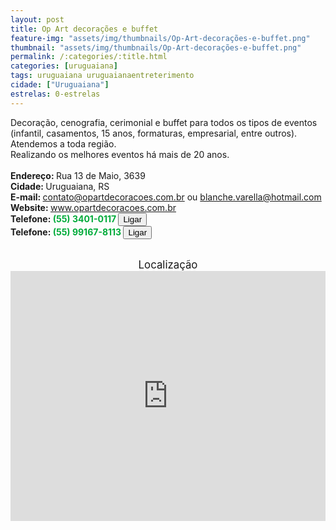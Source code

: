 ```yaml
---
layout: post
title: Op Art decorações e buffet
feature-img: "assets/img/thumbnails/Op-Art-decorações-e-buffet.png"
thumbnail: "assets/img/thumbnails/Op-Art-decorações-e-buffet.png"
permalink: /:categories/:title.html
categories: [uruguaiana]
tags: uruguaiana uruguaianaentreterimento
cidade: ["Uruguaiana"]
estrelas: 0-estrelas
---
```

Decoração, cenografia, cerimonial e buffet para todos os tipos de eventos (infantil, casamentos, 15 anos, formaturas, empresarial, entre outros). Atendemos a toda região. <!-- more --><br />
Realizando os melhores eventos há mais de 20 anos.<br/>
<br/>
<b>Endereço: </b>Rua 13 de Maio, 3639<br />
<b>Cidade: </b>Uruguaiana, RS<br />
<b>E-mail: </b>contato@opartdecoracoes.com.br ou blanche.varella@hotmail.com<br />
<b>Website: </b><a href="http://www.opartdecoracoes.com.br/" rel="nofollow">www.opartdecoracoes.com.br</a><br />
<b>Telefone: <span style="color: #00ab3a;">(55) 3401-0117</span> <a href="tel:5534010117"><button class="ligar">Ligar</button></a></b><br />
<b>Telefone: <span style="color: #00ab3a;">(55) 99167-8113</span> <a href="tel:55991678113"><button class="ligar">Ligar</button></a></b><br />
<br />
<div style="font-size: larger; text-align: center;">
Localização</div>
<iframe src="https://www.google.com/maps/embed?pb=!1m18!1m12!1m3!1d3463.1899266691385!2d-57.09160568530189!3d-29.772149225624297!2m3!1f0!2f0!3f0!3m2!1i1024!2i768!4f13.1!3m3!1m2!1s0x0%3A0x0!2zMjnCsDQ2JzE5LjgiUyA1N8KwMDUnMjEuOSJX!5e0!3m2!1spt-BR!2sbr!4v1521471633177" width="100%" height="400" frameborder="0" style="border:0" allowfullscreen></iframe>
